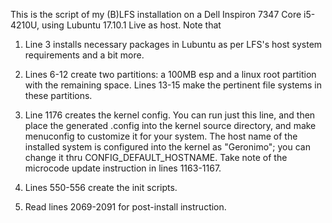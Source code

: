 This is the script of my (B)LFS installation on a Dell Inspiron 7347 Core i5-4210U,
using Lubuntu 17.10.1 Live as host. Note that

1. Line 3 installs necessary packages in Lubuntu as per LFS's host system requirements
   and a bit more.

2. Lines 6-12 create two partitions: a 100MB esp and a linux root partition with the
   remaining space. Lines 13-15 make the pertinent file systems in these partitions.

3. Line 1176 creates the kernel config. You can run just this line, and then place the
   generated .config into the kernel source directory, and make menuconfig to customize
   it for your system. The host name of the installed system is configured into the
   kernel as "Geronimo"; you can change it thru CONFIG_DEFAULT_HOSTNAME. Take note of
   the microcode update instruction in lines 1163-1167.

4. Lines 550-556 create the init scripts.

4. Read lines 2069-2091 for post-install instruction.
